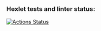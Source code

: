 ### Hexlet tests and linter status:
[![Actions Status](https://github.com/AndreiIlin/layout-designer-project-lvl1/workflows/hexlet-check/badge.svg)](https://github.com/AndreiIlin/layout-designer-project-lvl1/actions)